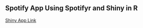 ## Spotify App Using Spotifyr and Shiny in R


[Shiny App Link](https://jyablonski.shinyapps.io/spotify/)
